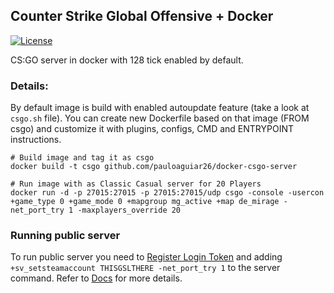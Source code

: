 ## Counter Strike Global Offensive + Docker

[![License](http://img.shields.io/:license-mit-blue.svg)](https://github.com/Gonzih/docker-csgo-server/blob/master/LICENSE.md)

CS:GO server in docker with 128 tick enabled by default.


### Details:
By default image is build with enabled autoupdate feature (take a look at `csgo.sh` file).
You can create new Dockerfile based on that image (FROM csgo) and customize it with plugins, configs, CMD and ENTRYPOINT instructions.

```shell
# Build image and tag it as csgo
docker build -t csgo github.com/pauloaguiar26/docker-csgo-server

# Run image with as Classic Casual server for 20 Players
docker run -d -p 27015:27015 -p 27015:27015/udp csgo -console -usercon +game_type 0 +game_mode 0 +mapgroup mg_active +map de_mirage -net_port_try 1 -maxplayers_override 20
```

### Running public server

To run public server you need to [Register Login Token](http://steamcommunity.com/dev/managegameservers) and adding `+sv_setsteamaccount THISGSLTHERE -net_port_try 1` to the server command.
Refer to [Docs](https://developer.valvesoftware.com/wiki/Counter-Strike:_Global_Offensive_Dedicated_Servers#Registering_Game_Server_Login_Token) for more details.
